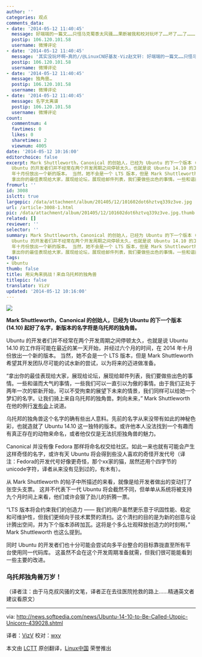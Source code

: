 ```yaml
---
author: ''
categories: 观点
comments_data:
- date: '2014-05-12 11:40:45'
  message: 好端端的一篇文……只怪马克蜀黍太风骚……果断被我和校对玩坏了……坏了……了………
  postip: 106.120.101.58
  username: 微博评论
- date: '2014-05-12 11:40:45'
  message: '其实没玩坏啊~真的//@LinuxCN好基友-Viz赵文轩: 好端端的一篇文……只怪马克蜀黍太风骚……果断被我和校对玩坏了……坏了……了………'
  postip: 106.120.101.58
  username: 微博评论
- date: '2014-05-12 11:40:45'
  message: 独角兽…
  postip: 106.120.101.58
  username: 微博评论
- date: '2014-05-12 11:40:45'
  message: 名字太离谱
  postip: 106.120.101.58
  username: 微博评论
count:
  commentnum: 4
  favtimes: 0
  likes: 0
  sharetimes: 2
  viewnum: 4005
date: '2014-05-12 10:16:00'
editorchoice: false
excerpt: Mark Shuttleworth，Canonical 的创始人，已经为 Ubuntu 的下一个版本 (14.10) 起好了名字，新版本的名字将是乌托邦的独角兽。
  Ubuntu 的开发者们并不经常在两个开发周期之间停顿太久，也就是说 Ubuntu 14.10 的工作将可能在最近的某一天开始，并经过六个月的时间，在 2014
  年十月份放出一个新的版本。 当然，她不会是一个 LTS 版本，但是 Mark Shuttleworth 希望其开发团队尽可能的试水新的尝试，以为将来的迈进做准备。
  拿出你的最佳表现给大家，展现给论坛，展现给邮件列表，我们要做些出色的事情。一些和谐而大气的事情，一些我们可以
fromurl: ''
id: 3008
islctt: true
largepic: /data/attachment/album/201405/12/101602dot6hztvq339z3ve.jpg
url: /article-3008-1.html
pic: /data/attachment/album/201405/12/101602dot6hztvq339z3ve.jpg.thumb.jpg
related: []
reviewer: ''
selector: ''
summary: Mark Shuttleworth，Canonical 的创始人，已经为 Ubuntu 的下一个版本 (14.10) 起好了名字，新版本的名字将是乌托邦的独角兽。
  Ubuntu 的开发者们并不经常在两个开发周期之间停顿太久，也就是说 Ubuntu 14.10 的工作将可能在最近的某一天开始，并经过六个月的时间，在 2014
  年十月份放出一个新的版本。 当然，她不会是一个 LTS 版本，但是 Mark Shuttleworth 希望其开发团队尽可能的试水新的尝试，以为将来的迈进做准备。
  拿出你的最佳表现给大家，展现给论坛，展现给邮件列表，我们要做些出色的事情。一些和谐而大气的事情，一些我们可以
tags:
- Ubuntu
thumb: false
title: 用尖角来挑战！来自乌托邦的独角兽
titlepic: false
translator: VizV
updated: '2014-05-12 10:16:00'
---
```


![](/data/attachment/album/201405/12/101602dot6hztvq339z3ve.jpg)


**Mark Shuttleworth，Canonical 的创始人，已经为 Ubuntu 的下一个版本 (14.10) 起好了名字，新版本的名字将是乌托邦的独角兽。**


Ubuntu 的开发者们并不经常在两个开发周期之间停顿太久，也就是说 Ubuntu 14.10 的工作将可能在最近的某一天开始，并经过六个月的时间，在 2014 年十月份放出一个新的版本。 当然，她不会是一个 LTS 版本，但是 Mark Shuttleworth 希望其开发团队尽可能的试水新的尝试，以为将来的迈进做准备。


“拿出你的最佳表现给大家，展现给论坛，展现给邮件列表，我们要做些出色的事情。一些和谐而大气的事情，一些我们可以一直引以为傲的事情。由于我们正处于两年一次的崭新开始，可以不受拘束的展望下未来的情景，我们同样可以给她一个梦幻的名字。让我们骑上来自乌托邦的独角兽。刺向未来，” Mark Shuttleworth 在他的例行[发布会](http://www.markshuttleworth.com/archives/1363)上说道。


乌托邦的独角兽这个名字的确有些出人意料。先前的名字从来没带有如此的神秘色彩，也就造就了 Ubuntu 14.10 这一独特的版本。或许他本人没法找到一个有趣而有真正存在的动物来命名，或者他仅仅是无法抗拒独角兽的魅力。


Canonical 并没有像 Fedora 那样将命名权交给社区。如此一来也就有可能会产生这样奇怪的名字，或许有天 Ubuntu 将会得到些没人喜欢的奇怪开发代号（译注：Fedora的开发代号好像更奇怪，那个xx家的猫，居然还用个四字节的unicode字符，译者从来没有见到过的，有木有）。


从 Mark Shuttleworth 的帖子中所描述的来看，就像是给开发者做出的变动打了张空头支票。 这并不代表下一代 Ubuntu 将会截然不同，但单单从系统将被支持九个月时间上来看，他们或许会狠了劲儿的折腾一票。


“LTS 版本将会约束我们的创造力 —— 我们的用户虽然更乐意于巩固性能、稳定和可维护性，但我们更倾向于技术累赘的清扫。这个清扫的目的是为新的创意与设计腾出空间，并为下个版本添砖加瓦。这将是个多么壮观释放创造力的时刻啊，” Mark Shuttleworth 也这么提到。


同时 Ubuntu 的开发者们也十分可能会尝试向多平台整合的目标靠拢直至所有平台使用同一代码库。 这虽然不会在这个开发周期准备就需，但我们很可能能看到一些主要的改进。


### 乌托邦独角兽万岁！


（译者注：由于马克叔风骚的文笔，译者正在去往医院抢救的路上……精通英文者建议看原文）




---


via: <http://news.softpedia.com/news/Ubuntu-14-10-to-Be-Called-Utopic-Unicorn-439028.shtml>


译者：[VizV](https://github.com/VizV) 校对：[wxy](https://github.com/wxy)


本文由 [LCTT](https://github.com/LCTT/TranslateProject) 原创翻译，[Linux中国](http://linux.cn/) 荣誉推出